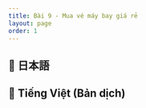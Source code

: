 ```yaml
---
title: Bài 9 - Mua vé máy bay giá rẻ
layout: page
order: 1
---
```


## 📖 日本語

## 📘 Tiếng Việt (Bản dịch)

